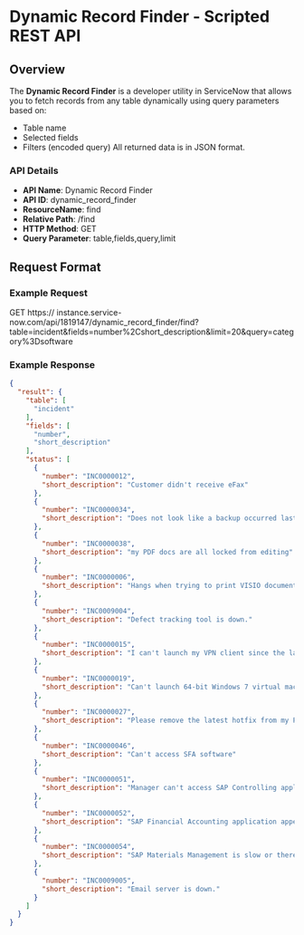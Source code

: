 # Dynamic Record Finder - Scripted REST API
## Overview
The **Dynamic Record Finder** is a developer utility in ServiceNow that allows you to fetch records from any table  dynamically using query parameters based on:
- Table name
- Selected fields
- Filters (encoded query)
All returned data is in JSON format.


### API Details
- **API Name**: Dynamic Record Finder
- **API ID**: dynamic_record_finder
- **ResourceName**: find
- **Relative Path**: /find
- **HTTP Method**: GET
- **Query Parameter**: table,fields,query,limit

## Request Format

### Example Request
GET https:// instance.service-now.com/api/1819147/dynamic_record_finder/find?table=incident&fields=number%2Cshort_description&limit=20&query=category%3Dsoftware
### Example Response
```json
{
  "result": {
    "table": [
      "incident"
    ],
    "fields": [
      "number",
      "short_description"
    ],
    "status": [
      {
        "number": "INC0000012",
        "short_description": "Customer didn't receive eFax"
      },
      {
        "number": "INC0000034",
        "short_description": "Does not look like a backup occurred last night"
      },
      {
        "number": "INC0000038",
        "short_description": "my PDF docs are all locked from editing"
      },
      {
        "number": "INC0000006",
        "short_description": "Hangs when trying to print VISIO document"
      },
      {
        "number": "INC0009004",
        "short_description": "Defect tracking tool is down."
      },
      {
        "number": "INC0000015",
        "short_description": "I can't launch my VPN client since the last software update"
      },
      {
        "number": "INC0000019",
        "short_description": "Can't launch 64-bit Windows 7 virtual machine"
      },
      {
        "number": "INC0000027",
        "short_description": "Please remove the latest hotfix from my PC"
      },
      {
        "number": "INC0000046",
        "short_description": "Can't access SFA software"
      },
      {
        "number": "INC0000051",
        "short_description": "Manager can't access SAP Controlling application"
      },
      {
        "number": "INC0000052",
        "short_description": "SAP Financial Accounting application appears to be down"
      },
      {
        "number": "INC0000054",
        "short_description": "SAP Materials Management is slow or there is an outage"
      },
      {
        "number": "INC0009005",
        "short_description": "Email server is down."
      }
    ]
  }
}
